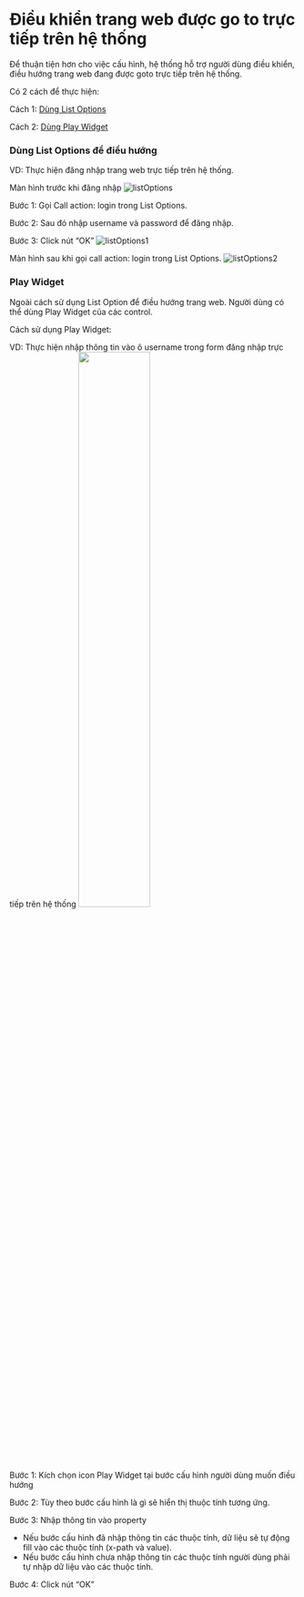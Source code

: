 # Điều khiển trang web được go to trực tiếp trên hệ thống
Để thuận tiện hơn cho việc cấu hình, hệ thống hỗ trợ người dùng điều khiển, điều hướng trang web đang được goto trực tiếp trên hệ thống.

Có 2 cách để thực hiện:

Cách 1: [Dùng List Options](https://github.com/quynh-dn/QA-Platform/blob/main/2.4%20Dieu%20khien%20trang%20web%20duoc%20go%20to%20truc%20tiep%20tren%20he%20thong.md#d%C3%B9ng-list-options-%C4%91%E1%BB%83-%C4%91i%E1%BB%81u-h%C6%B0%E1%BB%9Bng)

Cách 2: [Dùng Play Widget](https://github.com/quynh-dn/QA-Platform/edit/main/2.4%20Dieu%20khien%20trang%20web%20duoc%20go%20to%20truc%20tiep%20tren%20he%20thong.md#play-widget)

### Dùng List Options để điều hướng
VD: Thực hiện đăng nhập trang web trực tiếp trên hệ thống.

Màn hình trước khi đăng nhập
![listOptions](https://user-images.githubusercontent.com/105435351/197685770-5df5b04f-fe0d-41e9-90b8-f77f586e4844.png)

Bước 1: Gọi Call action: login trong List Options. 

Bước 2: Sau đó nhập username và password để đăng nhập. 

Bước 3: Click nút “OK”
![listOptions1](https://user-images.githubusercontent.com/105435351/197685783-aac6286f-ae0f-414a-a376-4c61a42a8f17.png)

Màn hình sau khi gọi call action: login trong List Options.
![listOptions2](https://user-images.githubusercontent.com/105435351/197685793-d2f5d790-a95f-4911-a572-60c2f4495a5e.png)

### Play Widget
Ngoài cách sử dụng List Option để điều hướng trang web. Người dùng có thể dùng Play Widget của các control.

Cách sử dụng Play Widget:

VD: Thực hiện nhập thông tin vào ô username trong form đăng nhập trực tiếp trên hệ thống
<img src="https://user-images.githubusercontent.com/105435351/197686544-384f0768-b889-466f-8917-53852df270d9.png" width="50%" />

Bước 1:	Kích chọn icon Play Widget tại bước cấu hình người dùng muốn điều hướng

Bước 2:	Tùy theo bước cấu hình là gì sẽ hiển thị thuộc tính tương ứng.

Bước 3:	Nhập thông tin vào property
- Nếu bước cấu hình đã nhập thông tin các thuộc tính, dữ liệu sẽ tự động fill vào các thuộc tính (x-path và value).
- Nếu bước cấu hình chưa nhập thông tin các thuộc tính người dùng phải tự nhập dữ liệu vào các thuộc tính.

Bước 4:	Click nút “OK”
